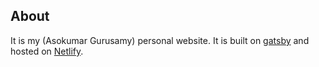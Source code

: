## About

It is my (Asokumar Gurusamy) personal website. It is built on [gatsby](https://gatsby.org) and hosted on [Netlify](https://netlify.com).
